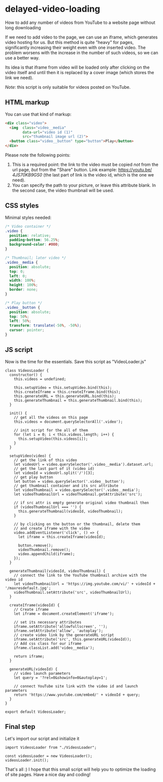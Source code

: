 # delayed-video-loading
How to add any number of videos from YouTube to a website page without long downloading

If we need to add video to the page, we can use an iframe, which generates video hosting for us. But this method is quite "heavy" for pages, significantly increasing their weight even with one inserted video. The problem worsens with the increase in the number of such videos, so we can use a better way.

Its idea is that iframe from video will be loaded only after clicking on the video itself and until then it is replaced by a cover image (which stores the link we need).

*Note*: this script is only suitable for videos posted on YouTube.

## HTML markup
You can use that kind of markup:
```HTML
<div class="video">
  <img  class="video__media" 
        data-url="video id (1)"
        src="thumbnail image url (2)">
  <button class="video__button" type="button">Play</button>
</div>
```
Please note the following points:
1. This is a required point: the link to the video must be copied *not* from the url page, *but* from the "Share" button. Link example: https://youtu.be/ *4JS70KB9GS0* (the last part of link is the video id, which is the one we need).
2. You can specify the path to your picture, or leave this attribute blank. In the second case, the video thumbnail will be used.

## CSS styles
Minimal styles needed:
```CSS
/* Video container */
.video {
  position: relative;
  padding-bottom: 56.25%;
  background-color: #000;
}

/* Thumbnail; later video */
.video__media {
  position: absolute;
  top: 0;
  left: 0;
  width: 100%;
  height: 100%;
  border: none;
}

/* Play button */
.video__button {
  position: absolute;
  top: 50%;
  left: 50%;
  transform: translate(-50%, -50%);
  cursor: pointer;
}
```
## JS script
Now is the time for the essentials. Save this script as "VideoLoader.js"
```JS
class VideosLoader {
  constructor() {
    this.videos = undefined;

    this.setupVideo = this.setupVideo.bind(this);
    this.createIframe = this.createIframe.bind(this);
    this.generateURL = this.generateURL.bind(this);
    this.generateThumbnail = this.generateThumbnail.bind(this);
  }

  init() {
    // get all the videos on this page
    this.videos = document.querySelectorAll('.video');

    // init script for the all of them
    for (let i = 0; i < this.videos.length; i++) {
      this.setupVideo(this.videos[i]);
    }
  }

  setupVideo(video) {
    // get the link of this video
    let videoUrl = video.querySelector('.video__media').dataset.url;
    // get the last part of it (video id)
    let videoId = videoUrl.split('/')[3];
    // get play button
    let button = video.querySelector('.video__button');
    // get thumbnail container and its src attribute
    let videoThumbnail = video.querySelector('.video__media');
    let videoThumbnailUrl = videoThumbnail.getAttribute('src');

    // if src attr is empty generate original video thumbnail then
    if (videoThumbnailUrl === '') {
      this.generateThumbnail(videoId, videoThumbnail);
    }

    // by clicking on the button or the thumbnail, delete them 
    // and create iframe with the video
    video.addEventListener('click', () => {
      let iframe = this.createIframe(videoId);

      button.remove();
      videoThumbnail.remove();
      video.appendChild(iframe);
    });
  }

  generateThumbnail(videoId, videoThumbnail) {
    // connect the link to the YouTube thumbnail archive with the video id
    let videoThumbnailUrl = 'https://img.youtube.com/vi/' + videoId + '/maxresdefault.jpg';
    videoThumbnail.setAttribute('src', videoThumbnailUrl);
  }

  createIframe(videoId) {
    // Create iframe
    let iframe = document.createElement('iframe');

    // set its necessary attributes
    iframe.setAttribute('allowfullscreen', '');
    iframe.setAttribute('allow', 'autoplay');
    // create video link by the generateURL script
    iframe.setAttribute('src', this.generateURL(videoId));
    // Add css class for our iframe
    iframe.classList.add('video__media');

    return iframe;
  }

  generateURL(videoId) {
    // video launch parameters
    let query = '?rel=0&showinfo=0&autoplay=1';

    // connect YouTube site link with the video id and launch parameters
    return 'https://www.youtube.com/embed/' + videoId + query;
  }
}

export default VideosLoader;
```

## Final step
Let's import our script and initialize it
```JS
import VideosLoader from "./VideosLoader";

const videosLoader = new VideosLoader();
videosLoader.init();
```

That's all :) I hope that this small script will help you to optimize the loading of site pages. Have a nice day and coding!
